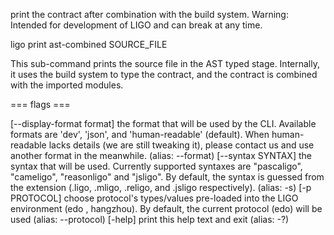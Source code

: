 print the contract after combination with the build system. Warning:
Intended for development of LIGO and can break at any time.

ligo print ast-combined SOURCE_FILE

This sub-command prints the source file in the AST typed stage.
Internally, it uses the build system to type the contract, and the
contract is combined with the imported modules.

=== flags ===

\[\--display-format format\] the format that will be used by the CLI.
Available formats are \'dev\', \'json\', and \'human-readable\'
(default). When human-readable lacks details (we are still tweaking it),
please contact us and use another format in the meanwhile. (alias:
\--format) \[\--syntax SYNTAX\] the syntax that will be used. Currently
supported syntaxes are \"pascaligo\", \"cameligo\", \"reasonligo\" and
\"jsligo\". By default, the syntax is guessed from the extension (.ligo,
.mligo, .religo, and .jsligo respectively). (alias: -s) \[-p PROTOCOL\]
choose protocol\'s types/values pre-loaded into the LIGO environment
(edo , hangzhou). By default, the current protocol (edo) will be used
(alias: \--protocol) \[-help\] print this help text and exit (alias: -?)

